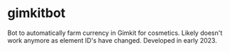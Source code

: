 # gimkitbot

Bot to automatically farm currency in Gimkit for cosmetics.
Likely doesn't work anymore as element ID's have changed.
Developed in early 2023.
